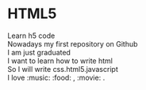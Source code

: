 # HTML5
Learn h5 code </br>
Nowadays my first repository on Github </br>
I am just graduated </br>
I want to learn how to write html </br>
So I will write css.html5.javascript </br>
I love :music: :food: , :movie: . </br>
